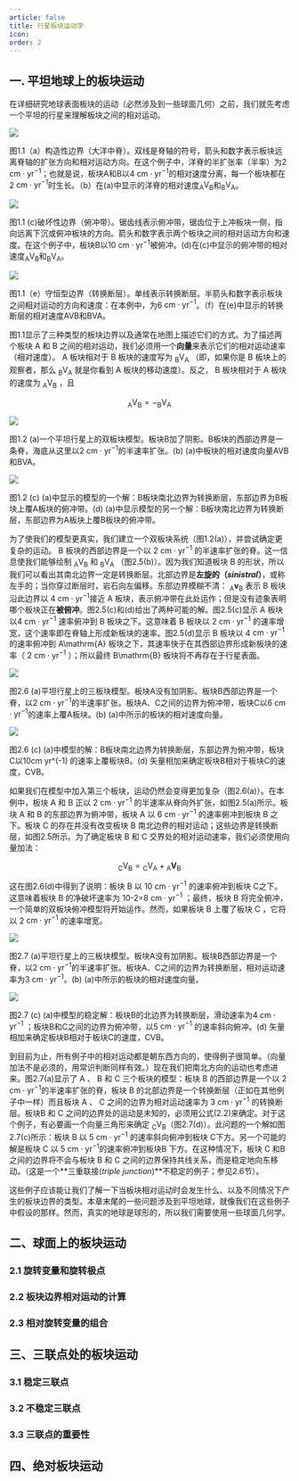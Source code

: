 ```yaml
---
article: false
title: 行星板块运动学
icon: 
order: 2
---
```

## 一. 平坦地球上的板块运动

在详细研究地球表面板块的运动（必然涉及到一些球面几何）之前，我们就先考虑一个平坦的行星来理解板块之间的相对运动。

![](https://pic2.zhimg.com/v2-f4d04a687672a72732d10ec78adf092b_1440w.jpg)

图1.1（a）构造性边界（大洋中脊）。双线是脊轴的符号，箭头和数字表示板块远离脊轴的扩张方向和相对运动方向。在这个例子中，洋脊的半扩张率（半率）为2 $\mathrm{cm}\cdot \mathrm{yr}^{-1}$；也就是说，板块A和B以4 $\mathrm{cm}\cdot \mathrm{yr}^{-1}$的相对速度分离，每一个板块都在2 $\mathrm{cm}\cdot \mathrm{yr}^{-1}$时生长。（b）在(a)中显示的洋脊的相对速度$_\mathrm{A}\mathrm{V}_{\mathrm{B}}$和${_\mathrm{B}\mathrm{V}_{\mathrm{A}}}$。

![](https://pic2.zhimg.com/v2-94f480af6b6c12cb946b02dc3c07237f_1440w.jpg)

图1.1 (c)破坏性边界（俯冲带）。锯齿线表示俯冲带，锯齿位于上冲板块一侧，指向远离下沉或俯冲板块的方向。箭头和数字表示两个板块之间的相对运动方向和速度。在这个例子中，板块B以10 $\mathrm{cm}\cdot \mathrm{yr}^{-1}$被俯冲。(d)在(c)中显示的俯冲带的相对速度$_\mathrm{A}\mathrm{V}_{\mathrm{B}}$和${_\mathrm{B}\mathrm{V}_{\mathrm{A}}}$。

![](https://picx.zhimg.com/v2-2be4b9b31d4e5fcdc9b90d34c51b02c7_1440w.jpg)

图1.1（e）守恒型边界（转换断层）。单线表示转换断层。半箭头和数字表示板块之间相对运动的方向和速度：在本例中，为6 $\mathrm{cm}\cdot \mathrm{yr}^{-1}$。（f）在(e)中显示的转换断层的相对速度AVB和BVA。

图1.1显示了三种类型的板块边界以及通常在地图上描述它们的方式。为了描述两个板块 $\mathrm{A}$ 和 $\mathrm{B}$ 之间的相对运动，我们必须用一个**向量**来表示它们的相对运动速率（相对速度）。 $\mathrm{A}$ 板块相对于 $\mathrm{B}$ 板块的速度写为 $_\mathrm{B} \mathrm{V}_{\mathrm{A}}$ （即，如果你是 $\mathrm{B}$ 板块上的观察者，那么 $_\mathrm{B} \mathrm{V}_{\mathrm{A}}$ 就是你看到 $\mathrm{A}$ 板块的移动速度）。反之， $\mathrm{B}$ 板块相对于 $\mathrm{A}$ 板块的速度为 $_\mathrm{A} \mathrm{V}_{\mathrm{B}}$ ，且

$$
_\mathrm{A}\mathrm{V}_{\mathrm{B}}= - {_\mathrm{B}\mathrm{V}_{\mathrm{A}}}\tag{2.1}
$$



![](https://pic2.zhimg.com/v2-303411a77c455163932affd083faecfd_1440w.jpg)

图1.2 (a)一个平坦行星上的双板块模型。板块B加了阴影。B板块的西部边界是一条脊，海底从这里以2 $\mathrm{cm}\cdot \mathrm{yr}^{-1}$的半速率扩张。(b) (a)中板块的相对速度向量AVB和BVA。

![](https://pic1.zhimg.com/v2-0b2121c65fe9339035caa20311291470_1440w.jpg)

图1.2 (c) (a)中显示的模型的一个解：B板块南北边界为转换断层，东部边界为B板块上覆A板块的俯冲带。(d) (a)中显示模型的另一个解：B板块南北边界为转换断层，东部边界为A板块上覆B板块的俯冲带。

为了使我们的模型更真实，我们建立一个双板块系统（图1.2(a)），并尝试确定更复杂的运动。 $\mathrm{B}$ 板块的西部边界是一个以 2 $\mathrm{cm}\cdot \mathrm{yr}^{-1}$ 的半速率扩张的脊。这一信息使我们能够绘制 $_\mathrm{A} \mathrm{V}_{\mathrm{B}}$ 和 $_\mathrm{B} \mathrm{V}_{\mathrm{A}}$ （图2.5(b)）。因为我们知道板块 $\mathrm{B}$ 的形状，所以我们可以看出其南北边界一定是转换断层。北部边界是**左旋的（_sinistral_）**，或称左手的；当你穿过断层时，岩石向左偏移。东部边界模糊不清： $_\mathrm{A} \mathbf{v}_{\mathrm{B}}$ 表示 $\mathrm{B}$ 板块沿此边界以 4 $\mathrm{cm}\cdot \mathrm{yr}^{-1}$接近 $\mathrm{A}$ 板块，表示俯冲带在此处运作；但是没有迹象表明哪个板块正在**被俯冲**。图2.5(c)和(d)给出了两种可能的解。图2.5(c)显示 $\mathrm{A}$ 板块以4  $\mathrm{cm}\cdot \mathrm{yr}^{-1}$ 速率俯冲到 $\mathrm{B}$ 板块之下。这意味着 $\mathrm{B}$ 板块以 2 $\mathrm{cm}\cdot \mathrm{yr}^{-1}$ 的速率增宽，这个速率即在脊轴上形成新板块的速率。图2.5(d)显示 $\mathrm{B}$ 板块以 4 $\mathrm{cm}\cdot \mathrm{yr}^{-1}$的速率俯冲到 A\mathrm{A} 板块之下，其速率快于在其西部边界形成新板块的速率（ 2 $\mathrm{cm}\cdot \mathrm{yr}^{-1}$ ）；所以最终 B\mathrm{B} 板块将不再存在于行星表面。

![](https://pica.zhimg.com/v2-a43da978dcd2f71057c16e877e31e77e_1440w.jpg)

图2.6 (a)平坦行星上的三板块模型。板块A没有加阴影。板块B西部边界是一个脊，以2 $\mathrm{cm}\cdot \mathrm{yr}^{-1}$的半速率扩张。板块A、C之间的边界为俯冲带，板块C以6 $\mathrm{cm}\cdot \mathrm{yr}^{-1}$的速率上覆A板块。(b) (a)中所示的板块的相对速度向量。

![](https://pic4.zhimg.com/v2-c4f583eaaf6aec0fb62e406d3ece6d7b_1440w.jpg)

图2.6 (c) (a)中模型的解：B板块南北边界为转换断层，东部边界为俯冲带，板块C以10cm yr^(-1) 的速率上覆板块B。(d) 矢量相加来确定板块B相对于板块C的速度，CVB。

如果我们在模型中加入第三个板块，运动仍然会变得更加复杂（图2.6(a)）。在本例中，板块 $\mathrm{A}$ 和 $\mathrm{B}$ 正以 2 $\mathrm{cm}\cdot \mathrm{yr}^{-1}$ 的半速率从脊向外扩张，如图2.5(a)所示。板块 $\mathrm{A}$ 和 $\mathrm{B}$ 的东部边界为俯冲带，板块 $\mathrm{A}$ 以 6 $\mathrm{cm}\cdot \mathrm{yr}^{-1}$ 的速率俯冲到板块 $\mathrm{B}$ 之下。板块 $\mathrm{C}$ 的存在并没有改变板块 $\mathrm{B}$ 南北边界的相对运动；这些边界是转换断层，如图2.5所示。为了确定板块 $\mathrm{B}$ 和 $\mathrm{C}$ 交界处的相对运动速率，我们必须使用向量加法：

$$
_\mathrm{C}\mathrm{V}_{\mathrm{B}}= {_\mathrm{C}\mathrm{V}_{\mathrm{A}}}+ {_\mathrm{A}\mathbf{V}_{\mathrm{B}}}\tag{2.2}
$$

这在图2.6(d)中得到了说明：板块 $\mathrm{B}$ 以 10 $\mathrm{cm}\cdot \mathrm{yr}^{-1}$ 的速率俯冲到板块 $\mathrm{C}$之下。这意味着板块 $\mathrm{B}$ 的净破坏速率为 10-2=8  $\mathrm{cm}\cdot \mathrm{yr}^{-1}$ ；最终，板块 $\mathrm{B}$ 将完全俯冲，一个简单的双板块俯冲模型将开始运作。然而，如果板块 $\mathrm{B}$ 上覆了板块 $\mathrm{C}$ ，它将以 2 $\mathrm{cm}\cdot \mathrm{yr}^{-1}$ 的速率增宽。
	
![](https://pic4.zhimg.com/v2-dc64abbf279a82c35cb81212aa84239f_1440w.jpg)

图2.7 (a)平坦行星上的三板块模型。板块A没有加阴影。板块B西部边界是一个脊，以2 $\mathrm{cm}\cdot \mathrm{yr}^{-1}$的半速率扩张。板块A、C之间的边界为转换断层，相对运动速率为3 $\mathrm{cm}\cdot \mathrm{yr}^{-1}$。(b) (a)中所示的板块的相对速度向量。

![](https://pic1.zhimg.com/v2-1013e9fa2b24d09087ecb54da6755d4c_1440w.jpg)

图2.7 (c) (a)中模型的稳定解：板块B的北边界为转换断层，滑动速率为4 $\mathrm{cm}\cdot \mathrm{yr}^{-1}$ ；板块B和C之间的边界为俯冲带，以5 $\mathrm{cm}\cdot \mathrm{yr}^{-1}$ 的速率斜向俯冲。(d) 矢量相加来确定板块B相对于板块C的速度，CVB。

到目前为止，所有例子中的相对运动都是朝东西方向的，使得例子很简单。（向量加法不是必须的，用常识判断同样有效。）现在我们把南北方向的运动也考虑进来。图2.7(a)显示了 $\mathrm{A}$ 、 $\mathrm{B}$ 和 $\mathrm{C}$ 三个板块的模型：板块 $\mathrm{B}$ 的西部边界是一个以 2 $\mathrm{cm}\cdot \mathrm{yr}^{-1}$的半速率扩张的脊，板块 $\mathrm{B}$ 的北部边界是一个转换断层（正如在其他例子中一样）而且板块 $\mathrm{A}$ 、 $\mathrm{C}$ 之间的边界为相对运动速率为 3  $\mathrm{cm}\cdot \mathrm{yr}^{-1}$ 的转换断层。板块$\mathrm{B}$ 和 $\mathrm{C}$ 之间的边界处的运动是未知的，必须用公式(2.2)来确定。对于这个例子，有必要画一个向量三角形来确定 $_\mathrm{C}\mathrm{V}_{\mathrm{B}}$（图2.7(d)）。此问题的一个解如图2.7(c)所示：板块 $\mathrm{B}$ 以 5  $\mathrm{cm}\cdot \mathrm{yr}^{-1}$ 的速率斜向俯冲到板块 $\mathrm{C}$下方。另一个可能的解是板块 $\mathrm{C}$ 以 5  $\mathrm{cm}\cdot \mathrm{yr}^{-1}$的速率俯冲到板块$\mathrm{B}$ 下方。在这种情况下，板块 $\mathrm{C}$ 和$\mathrm{B}$ 之间的边界将不会与板块 $\mathrm{B}$ 和 $\mathrm{C}$ 之间的边界保持共线关系，而是稳定地向东移动。（这是一个**三重联接(_triple junction_)**不稳定的例子；参见2.6节）。

这些例子应该能让我们了解一下当板块相对运动时会发生什么、以及不同情况下产生的板块边界的类型。本章末尾的一些问题涉及到平坦地球，就像我们在这些例子中假设的那样。然而，真实的地球是球形的，所以我们需要使用一些球面几何学。
## 二、球面上的板块运动
### 2.1 旋转变量和旋转极点
### 2.2 板块边界相对运动的计算
### 2.3 相对旋转变量的组合
## 三、三联点处的板块运动
### 3.1 稳定三联点
### 3.2 不稳定三联点
### 3.3 三联点的重要性
## 四、绝对板块运动